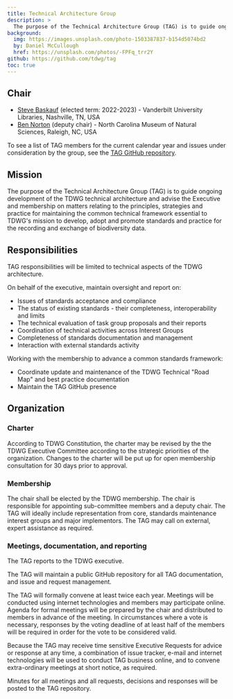 ```yaml
---
title: Technical Architecture Group
description: >
  The purpose of the Technical Architecture Group (TAG) is to guide ongoing development of the TDWG technical architecture and advise the Executive and membership on matters relating to the principles, strategies and practice for maintaining the common technical framework essential to TDWG's mission to develop, adopt and promote standards and practice for the recording and exchange of biodiversity data.
background:
  img: https://images.unsplash.com/photo-1503387837-b154d5074bd2
  by: Daniel McCullough
  href: https://unsplash.com/photos/-FPFq_trr2Y
github: https://github.com/tdwg/tag
toc: true
---
```


## Chair

- [Steve Baskauf](mailto:steve.baskauf@vanderbilt.edu) (elected term: 2022-2023) - 
Vanderbilt University Libraries, Nashville, TN, USA
- [Ben Norton](mailto:ben.norton@naturalsciences.org) (deputy chair) - North Carolina Museum of Natural Sciences, Raleigh, NC, USA

To see a list of TAG members for the current calendar year and issues under consideration by the group, see the [TAG GitHub repository](https://github.com/tdwg/tag).

## Mission

The purpose of the Technical Architecture Group (TAG) is to guide ongoing development of the TDWG technical architecture and advise the Executive and membership on matters relating to the principles, strategies and practice for maintaining the common technical framework essential to TDWG's mission to develop, adopt and promote standards and practice for the recording and exchange of biodiversity data.

## Responsibilities

TAG responsibilities will be limited to technical aspects of the TDWG architecture.

On behalf of the executive, maintain oversight and report on:

- Issues of standards acceptance and compliance
- The status of existing standards - their completeness, interoperability and limits
- The technical evaluation of task group proposals and their reports
- Coordination of technical activities across Interest Groups
- Completeness of standards documentation and management
- Interaction with external standards activity

Working with the membership to advance a common standards framework:

- Coordinate update and maintenance of the TDWG Technical "Road Map" and best practice documentation
- Maintain the TAG GitHub presence

## Organization

### Charter

According to TDWG Constitution, the charter may be revised by the the TDWG Executive Committee according to the strategic priorities of the organization. Changes to the charter will be put up for open membership consultation for 30 days prior to approval.

### Membership

The chair shall be elected by the TDWG membership. The chair is responsible for appointing sub-committee members and a deputy chair. The TAG will ideally include representation from core, standards maintenance interest groups and major implementors. The TAG may call on external, expert assistance as required.

### Meetings, documentation, and reporting

The TAG reports to the TDWG executive.

The TAG will maintain a public GitHub repository for all TAG documentation, and issue and request management.

The TAG will formally convene at least twice each year. Meetings will be conducted using internet technologies and members may participate online. Agenda for formal meetings will be prepared by the chair and distributed to members in advance of the meeting. In circumstances where a vote is necessary, responses by the voting deadline of at least half of the members will be required in order for the vote to be considered valid.

Because the TAG may receive time sensitive Executive Requests for advice or response at any time, a combination of issue tracker, e-mail and internet technologies will be used to conduct TAG business online, and to convene extra-ordinary meetings at short notice, as required.

Minutes for all meetings and all requests, decisions and responses will be posted to the TAG repository.
